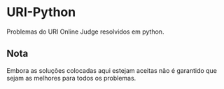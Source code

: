 # URI-Python
Problemas do URI Online Judge resolvidos em python.

## Nota
Embora as soluções colocadas aqui estejam aceitas não é garantido que sejam
as melhores para todos os problemas.
